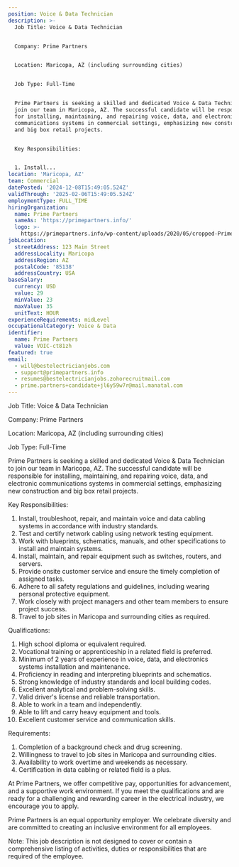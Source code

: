 ```yaml
---
position: Voice & Data Technician
description: >-
  Job Title: Voice & Data Technician


  Company: Prime Partners


  Location: Maricopa, AZ (including surrounding cities)


  Job Type: Full-Time


  Prime Partners is seeking a skilled and dedicated Voice & Data Technician to
  join our team in Maricopa, AZ. The successful candidate will be responsible
  for installing, maintaining, and repairing voice, data, and electronic
  communications systems in commercial settings, emphasizing new construction
  and big box retail projects.


  Key Responsibilities:


  1. Install...
location: 'Maricopa, AZ'
team: Commercial
datePosted: '2024-12-08T15:49:05.524Z'
validThrough: '2025-02-06T15:49:05.524Z'
employmentType: FULL_TIME
hiringOrganization:
  name: Prime Partners
  sameAs: 'https://primepartners.info/'
  logo: >-
    https://primepartners.info/wp-content/uploads/2020/05/cropped-Prime-Partners-Logo-NO-BG-1-1.png
jobLocation:
  streetAddress: 123 Main Street
  addressLocality: Maricopa
  addressRegion: AZ
  postalCode: '85138'
  addressCountry: USA
baseSalary:
  currency: USD
  value: 29
  minValue: 23
  maxValue: 35
  unitText: HOUR
experienceRequirements: midLevel
occupationalCategory: Voice & Data
identifier:
  name: Prime Partners
  value: VOIC-ct81zh
featured: true
email:
  - will@bestelectricianjobs.com
  - support@primepartners.info
  - resumes@bestelectricianjobs.zohorecruitmail.com
  - prime.partners+candidate+jl6y59w7r@mail.manatal.com
---
```




Job Title: Voice & Data Technician

Company: Prime Partners

Location: Maricopa, AZ (including surrounding cities)

Job Type: Full-Time

Prime Partners is seeking a skilled and dedicated Voice & Data Technician to join our team in Maricopa, AZ. The successful candidate will be responsible for installing, maintaining, and repairing voice, data, and electronic communications systems in commercial settings, emphasizing new construction and big box retail projects.

Key Responsibilities:

1. Install, troubleshoot, repair, and maintain voice and data cabling systems in accordance with industry standards.
2. Test and certify network cabling using network testing equipment.
3. Work with blueprints, schematics, manuals, and other specifications to install and maintain systems.
4. Install, maintain, and repair equipment such as switches, routers, and servers.
5. Provide onsite customer service and ensure the timely completion of assigned tasks.
6. Adhere to all safety regulations and guidelines, including wearing personal protective equipment.
7. Work closely with project managers and other team members to ensure project success.
8. Travel to job sites in Maricopa and surrounding cities as required.

Qualifications:

1. High school diploma or equivalent required.
2. Vocational training or apprenticeship in a related field is preferred.
3. Minimum of 2 years of experience in voice, data, and electronics systems installation and maintenance.
4. Proficiency in reading and interpreting blueprints and schematics.
5. Strong knowledge of industry standards and local building codes.
6. Excellent analytical and problem-solving skills.
7. Valid driver's license and reliable transportation.
8. Able to work in a team and independently.
9. Able to lift and carry heavy equipment and tools.
10. Excellent customer service and communication skills.

Requirements:

1. Completion of a background check and drug screening.
2. Willingness to travel to job sites in Maricopa and surrounding cities.
3. Availability to work overtime and weekends as necessary.
4. Certification in data cabling or related field is a plus.

At Prime Partners, we offer competitive pay, opportunities for advancement, and a supportive work environment. If you meet the qualifications and are ready for a challenging and rewarding career in the electrical industry, we encourage you to apply. 

Prime Partners is an equal opportunity employer. We celebrate diversity and are committed to creating an inclusive environment for all employees.

Note: This job description is not designed to cover or contain a comprehensive listing of activities, duties or responsibilities that are required of the employee.